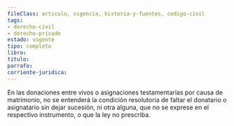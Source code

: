 ```yaml
---
fileClass: articulo, vigencia, historia-y-fuentes, codigo-civil
tags:
- derecho-civil
- derecho-privado
estado: vigente
tipo: completo
libro:
titulo:
parrafo:
corriente-juridica:
---
```

En las donaciones entre vivos o asignaciones testamentarias por causa de matrimonio, no se entenderá la condición resolutoria de faltar el donatario o asignatario sin dejar sucesión, ni otra alguna, que no se exprese en el respectivo instrumento, o que la ley no prescriba.
